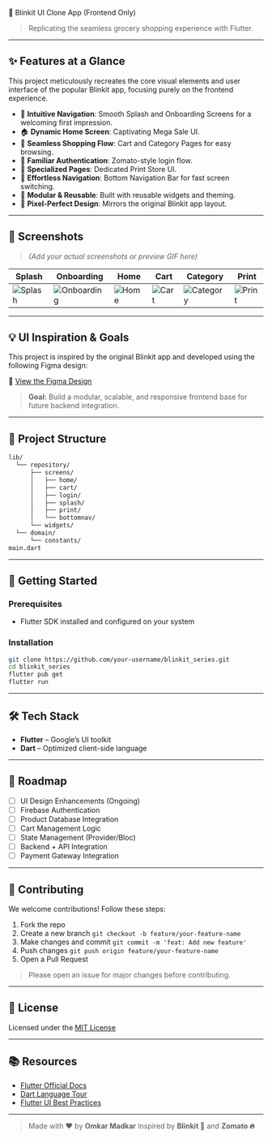 🚀 Blinkit UI Clone App (Frontend Only)

> Replicating the seamless grocery shopping experience with Flutter.

---

## ✨ Features at a Glance

This project meticulously recreates the core visual elements and user interface of the popular Blinkit app, focusing purely on the frontend experience.

- 📱 **Intuitive Navigation**: Smooth Splash and Onboarding Screens for a welcoming first impression.
- 🏠 **Dynamic Home Screen**: Captivating Mega Sale UI.
- 🛒 **Seamless Shopping Flow**: Cart and Category Pages for easy browsing.
- 🔐 **Familiar Authentication**: Zomato-style login flow.
- 📂 **Specialized Pages**: Dedicated Print Store UI.
- 📌 **Effortless Navigation**: Bottom Navigation Bar for fast screen switching.
- 🎨 **Modular & Reusable**: Built with reusable widgets and theming.
- 📐 **Pixel-Perfect Design**: Mirrors the original Blinkit app layout.

---

## 📸 Screenshots

> *(Add your actual screenshots or preview GIF here)*

| Splash | Onboarding | Home | Cart | Category | Print |
|--------|------------|------|------|----------|-------|
| ![Splash](blinkit_series/screens/splash.png) | ![Onboarding](blinkit_series/screens/onboarding.png) | ![Home](blinkit_series/screens/home.png) | ![Cart](blinkit_series/screens/cart.png) | ![Category](blinkit_series/screens/category.png) | ![Print](blinkit_series/screensprint.png) |

---

## 💡 UI Inspiration & Goals

This project is inspired by the original Blinkit app and developed using the following Figma design:

🔗 [View the Figma Design](https://www.figma.com/design/TEkJ26SFyAQpba9kHuJozb/Untitled?node-id=6-38&t=GNxrKYCkV9U1iDMt-1)

> **Goal:** Build a modular, scalable, and responsive frontend base for future backend integration.

---

## 📂 Project Structure

```bash
lib/
  └── repository/
      ├── screens/
      │   ├── home/
      │   ├── cart/
      │   ├── login/
      │   ├── splash/
      │   ├── print/
      │   └── bottomnav/
      └── widgets/
  └── domain/
      └── constants/
main.dart
````

---

## 🚀 Getting Started

### Prerequisites

* Flutter SDK installed and configured on your system

### Installation

```bash
git clone https://github.com/your-username/blinkit_series.git
cd blinkit_series
flutter pub get
flutter run
```

---

## 🛠️ Tech Stack

* **Flutter** – Google’s UI toolkit
* **Dart** – Optimized client-side language

---

## 🎯 Roadmap

* [ ] UI Design Enhancements (Ongoing)
* [ ] Firebase Authentication
* [ ] Product Database Integration
* [ ] Cart Management Logic
* [ ] State Management (Provider/Bloc)
* [ ] Backend + API Integration
* [ ] Payment Gateway Integration

---

## 🤝 Contributing

We welcome contributions!
Follow these steps:

1. Fork the repo
2. Create a new branch
   `git checkout -b feature/your-feature-name`
3. Make changes and commit
   `git commit -m 'feat: Add new feature'`
4. Push changes
   `git push origin feature/your-feature-name`
5. Open a Pull Request

> Please open an issue for major changes before contributing.

---

## 📄 License

Licensed under the [MIT License](LICENSE)

---

## 📚 Resources

* [Flutter Official Docs](https://flutter.dev/docs)
* [Dart Language Tour](https://dart.dev/guides/language/language-tour)
* [Flutter UI Best Practices](https://flutter.dev/docs/development/ui)

---

> Made with ❤️ by **Omkar Madkar**
> Inspired by **Blinkit 🥬** and **Zomato 🔥**

